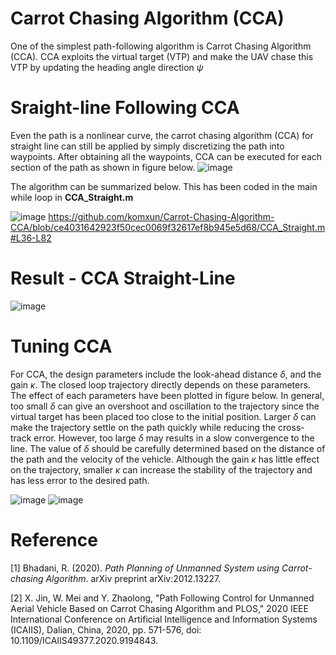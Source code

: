 # Carrot Chasing Algorithm (CCA)
One of the simplest path-following algorithm is Carrot Chasing Algorithm (CCA). CCA exploits the virtual target (VTP) and make the UAV chase this VTP by updating the 
heading angle direction $\psi$ 

# Sraight-line Following CCA
Even the path is a nonlinear curve, the carrot chasing algorithm (CCA) for straight line can still be applied by simply discretizing the path into waypoints. After obtaining all the waypoints, CCA can be executed for each section of the path as shown in figure below. 
![image](https://github.com/komxun/Carrot-Chasing-Algorithm-CCA/assets/133139057/4605f7c2-932e-403f-8b64-551f8239e34f)

The algorithm can be summarized below. This has been coded in the main while loop in **CCA_Straight.m**

![image](https://github.com/komxun/Carrot-Chasing-Algorithm-CCA/assets/133139057/f63f7179-9559-4ba7-85a4-dc1fec7a0247)
https://github.com/komxun/Carrot-Chasing-Algorithm-CCA/blob/ce4031642923f50cec0069f32617ef8b945e5d68/CCA_Straight.m#L36-L82


# Result - CCA Straight-Line
![image](https://github.com/komxun/Carrot-Chasing-Algorithm-CCA/assets/133139057/c14b2706-c9c2-4caa-908e-622ff491f453)

# Tuning CCA
For CCA, the design parameters include the look-ahead distance $\delta$, and the gain $\kappa$. The closed loop trajectory directly depends on these parameters. The effect of each parameters have been plotted in figure below. In general, too small $\delta$ can give an overshoot and oscillation to the trajectory since the virtual target has been placed too close to the initial position. Larger $\delta$ can make the trajectory settle on the path quickly while reducing the cross-track error. However, too large $\delta$ may results in a slow convergence to the line. The value of $\delta$ should be carefully determined based on the distance of the path and the velocity of the vehicle. Although the gain $\kappa$ has little effect on the trajectory, smaller $\kappa$ can increase the stability of the trajectory and has less error to the desired path.

![image](https://github.com/komxun/Carrot-Chasing-Algorithm-CCA/assets/133139057/a6c02fc1-9da9-4cf3-889a-5002b054d595)
![image](https://github.com/komxun/Carrot-Chasing-Algorithm-CCA/assets/133139057/3061d4f0-83fa-4eee-9c49-56932ea9ada2)


# Reference
[1] Bhadani, R. (2020). _Path Planning of Unmanned System using Carrot-chasing Algorithm_. arXiv preprint arXiv:2012.13227.

[2] X. Jin, W. Mei and Y. Zhaolong, "Path Following Control for Unmanned Aerial Vehicle Based on Carrot Chasing Algorithm and PLOS," 2020 IEEE International Conference on Artificial Intelligence and Information Systems (ICAIIS), Dalian, China, 2020, pp. 571-576, doi: 10.1109/ICAIIS49377.2020.9194843.
